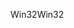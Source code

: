 <span data-ttu-id="6be25-101">Win32</span><span class="sxs-lookup"><span data-stu-id="6be25-101">Win32</span></span>
